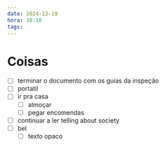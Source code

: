```yaml
---
date: 2024-12-19
hora: 10:10
tags:
---
```



# Coisas

- [ ] terminar o documento com os guias da inspeção
- [ ] portatil
- [ ] ir pra casa
	- [ ] almoçar
	- [ ] pegar encomendas
- [ ] continuar a ler telling about society
- [ ] bel
	- [ ] texto opaco
